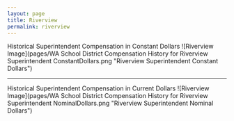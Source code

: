 ```yaml
---
layout: page
title: Riverview
permalink: riverview
---
```



Historical Superintendent Compensation in Constant Dollars
![Riverview Image](pages/WA School District Compensation History for Riverview Superintendent ConstantDollars.png "Riverview Superintendent Constant Dollars")

___

Historical Superintendent Compensation in Current Dollars
![Riverview Image](pages/WA School District Compensation History for Riverview Superintendent NominalDollars.png "Riverview Superintendent Nominal Dollars")